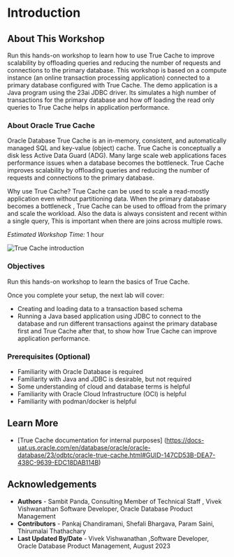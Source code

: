 # Introduction

## About This Workshop

Run this hands-on workshop to learn how to use True Cache to improve scalability by offloading queries and reducing the number of requests and connections to the primary database. This workshop is based on a compute instance (an online transaction processing application) connected to a primary database configured with True Cache. The demo application is a Java program using the 23ai JDBC driver. Its simulates a high number of transactions for the primary database and how off loading the read only queries to True Cache helps in application performance.

### About Oracle True Cache

Oracle Database True Cache is an in-memory, consistent, and automatically managed SQL and key-value (object) cache. True Cache is conceptually a disk less Active Data Guard (ADG). Many large scale web applications faces performance issues when a database becomes the bottleneck. True Cache improves scalability by offloading queries and reducing the number of requests and connections to the primary database.

Why use True Cache?
True Cache can be used to scale a read-mostly application even without partitioning data. When the primary database becomes a bottleneck , True Cache can be used to offload from the primary and scale the workload. Also the data is always consistent and recent within a single query, This is important when there are joins across multiple rows.



*Estimated Workshop Time:* 1 hour 

![True Cache introduction](https://oracle-livelabs.github.io/database/truecache/introduction/images/truecache-intro.png " ")

### Objectives
Run this hands-on workshop to learn the basics of True Cache.

Once you complete your setup, the next lab will cover:

- Creating and loading data to a transaction based schema
- Running a Java based application using JDBC to connect to the database and run different transactions against the primary database first and True Cache after that, to show how True Cache can improve application performance.


### Prerequisites (Optional)

- Familiarity with Oracle Database is required
- Familiarity with Java and JDBC is desirable, but not required
- Some understanding of cloud and database terms is helpful
- Familiarity with Oracle Cloud Infrastructure (OCI) is helpful
- Familiarity with podman/docker is helpful

## Learn More
- [True Cache documentation for internal purposes] (https://docs-uat.us.oracle.com/en/database/oracle/oracle-database/23/odbtc/oracle-true-cache.html#GUID-147CD53B-DEA7-438C-9639-EDC18DAB114B)

## Acknowledgements
* **Authors** - Sambit Panda, Consulting Member of Technical Staff , Vivek Vishwanathan Software Developer, Oracle Database Product Management
* **Contributors** - Pankaj Chandiramani, Shefali Bhargava, Param Saini, Thirumalai Thathachary
* **Last Updated By/Date** - Vivek Vishwanathan ,Software Developer, Oracle Database Product Management, August 2023
